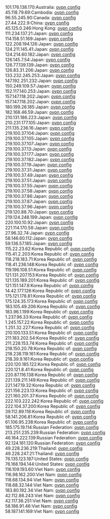 101.176.138.170:Australia: [ovpn config](vpn/101_176_138_170.ovpn)  
45.118.79.69:Cambodia: [ovpn config](vpn/45_118_79_69.ovpn)  
96.55.245.90:Canada: [ovpn config](vpn/96_55_245_90.ovpn)  
27.44.222.9:China: [ovpn config](vpn/27_44_222_9.ovpn)  
45.125.0.246:Hong Kong: [ovpn config](vpn/45_125_0_246.ovpn)  
111.234.137.21:Japan: [ovpn config](vpn/111_234_137_21.ovpn)  
114.158.51.169:Japan: [ovpn config](vpn/114_158_51_169.ovpn)  
122.208.194.126:Japan: [ovpn config](vpn/122_208_194_126.ovpn)  
124.211.145.41:Japan: [ovpn config](vpn/124_211_145_41.ovpn)  
124.214.60.182:Japan: [ovpn config](vpn/124_214_60_182.ovpn)  
126.145.7.54:Japan: [ovpn config](vpn/126_145_7_54.ovpn)  
126.77.139.139:Japan: [ovpn config](vpn/126_77_139_139.ovpn)  
126.83.31.206:Japan: [ovpn config](vpn/126_83_31_206.ovpn)  
133.232.245.253:Japan: [ovpn config](vpn/133_232_245_253.ovpn)  
147.192.251.232:Japan: [ovpn config](vpn/147_192_251_232.ovpn)  
150.249.109.57:Japan: [ovpn config](vpn/150_249_109_57.ovpn)  
152.117.140.253:Japan: [ovpn config](vpn/152_117_140_253.ovpn)  
157.147.118.202:Japan: [ovpn config](vpn/157_147_118_202.ovpn)  
157.147.118.202:Japan: [ovpn config](vpn/157_147_118_202.ovpn)  
180.199.26.185:Japan: [ovpn config](vpn/180_199_26_185.ovpn)  
182.168.46.59:Japan: [ovpn config](vpn/182_168_46_59.ovpn)  
210.131.186.223:Japan: [ovpn config](vpn/210_131_186_223.ovpn)  
210.231.177.105:Japan: [ovpn config](vpn/210_231_177_105.ovpn)  
211.135.236.16:Japan: [ovpn config](vpn/211_135_236_16.ovpn)  
219.100.37.104:Japan: [ovpn config](vpn/219_100_37_104.ovpn)  
219.100.37.105:Japan: [ovpn config](vpn/219_100_37_105.ovpn)  
219.100.37.107:Japan: [ovpn config](vpn/219_100_37_107.ovpn)  
219.100.37.13:Japan: [ovpn config](vpn/219_100_37_13.ovpn)  
219.100.37.177:Japan: [ovpn config](vpn/219_100_37_177.ovpn)  
219.100.37.182:Japan: [ovpn config](vpn/219_100_37_182.ovpn)  
219.100.37.19:Japan: [ovpn config](vpn/219_100_37_19.ovpn)  
219.100.37.31:Japan: [ovpn config](vpn/219_100_37_31.ovpn)  
219.100.37.49:Japan: [ovpn config](vpn/219_100_37_49.ovpn)  
219.100.37.51:Japan: [ovpn config](vpn/219_100_37_51.ovpn)  
219.100.37.55:Japan: [ovpn config](vpn/219_100_37_55.ovpn)  
219.100.37.58:Japan: [ovpn config](vpn/219_100_37_58.ovpn)  
219.100.37.86:Japan: [ovpn config](vpn/219_100_37_86.ovpn)  
219.100.37.87:Japan: [ovpn config](vpn/219_100_37_87.ovpn)  
219.100.37.96:Japan: [ovpn config](vpn/219_100_37_96.ovpn)  
219.120.88.70:Japan: [ovpn config](vpn/219_120_88_70.ovpn)  
219.124.248.199:Japan: [ovpn config](vpn/219_124_248_199.ovpn)  
220.100.10.92:Japan: [ovpn config](vpn/220_100_10_92.ovpn)  
221.114.170.58:Japan: [ovpn config](vpn/221_114_170_58.ovpn)  
27.96.32.74:Japan: [ovpn config](vpn/27_96_32_74.ovpn)  
58.146.60.112:Japan: [ovpn config](vpn/58_146_60_112.ovpn)  
59.136.57.185:Japan: [ovpn config](vpn/59_136_57_185.ovpn)  
115.22.23.62:Korea Republic of: [ovpn config](vpn/115_22_23_62.ovpn)  
115.41.2.203:Korea Republic of: [ovpn config](vpn/115_41_2_203.ovpn)  
118.218.183.71:Korea Republic of: [ovpn config](vpn/118_218_183_71.ovpn)  
118.41.236.148:Korea Republic of: [ovpn config](vpn/118_41_236_148.ovpn)  
119.196.108.51:Korea Republic of: [ovpn config](vpn/119_196_108_51.ovpn)  
121.131.207.153:Korea Republic of: [ovpn config](vpn/121_131_207_153.ovpn)  
121.135.189.201:Korea Republic of: [ovpn config](vpn/121_135_189_201.ovpn)  
121.151.147.8:Korea Republic of: [ovpn config](vpn/121_151_147_8.ovpn)  
14.42.177.126:Korea Republic of: [ovpn config](vpn/14_42_177_126.ovpn)  
175.121.178.81:Korea Republic of: [ovpn config](vpn/175_121_178_81.ovpn)  
175.124.35.173:Korea Republic of: [ovpn config](vpn/175_124_35_173.ovpn)  
183.105.49.206:Korea Republic of: [ovpn config](vpn/183_105_49_206.ovpn)  
183.96.1.199:Korea Republic of: [ovpn config](vpn/183_96_1_199.ovpn)  
1.237.96.33:Korea Republic of: [ovpn config](vpn/1_237_96_33.ovpn)  
1.245.157.22:Korea Republic of: [ovpn config](vpn/1_245_157_22.ovpn)  
1.251.32.227:Korea Republic of: [ovpn config](vpn/1_251_32_227.ovpn)  
210.100.133.51:Korea Republic of: [ovpn config](vpn/210_100_133_51.ovpn)  
211.183.202.54:Korea Republic of: [ovpn config](vpn/211_183_202_54.ovpn)  
211.228.153.74:Korea Republic of: [ovpn config](vpn/211_228_153_74.ovpn)  
218.150.20.78:Korea Republic of: [ovpn config](vpn/218_150_20_78.ovpn)  
218.238.119.161:Korea Republic of: [ovpn config](vpn/218_238_119_161.ovpn)  
218.39.9.161:Korea Republic of: [ovpn config](vpn/218_39_9_161.ovpn)  
220.120.185.122:Korea Republic of: [ovpn config](vpn/220_120_185_122.ovpn)  
220.121.8.41:Korea Republic of: [ovpn config](vpn/220_121_8_41.ovpn)  
220.87.116.138:Korea Republic of: [ovpn config](vpn/220_87_116_138.ovpn)  
221.139.211.149:Korea Republic of: [ovpn config](vpn/221_139_211_149.ovpn)  
221.147.19.32:Korea Republic of: [ovpn config](vpn/221_147_19_32.ovpn)  
221.156.223.13:Korea Republic of: [ovpn config](vpn/221_156_223_13.ovpn)  
221.160.201.37:Korea Republic of: [ovpn config](vpn/221_160_201_37.ovpn)  
222.103.222.242:Korea Republic of: [ovpn config](vpn/222_103_222_242.ovpn)  
222.104.37.200:Korea Republic of: [ovpn config](vpn/222_104_37_200.ovpn)  
39.112.89.118:Korea Republic of: [ovpn config](vpn/39_112_89_118.ovpn)  
58.141.206.81:Korea Republic of: [ovpn config](vpn/58_141_206_81.ovpn)  
61.106.95.238:Korea Republic of: [ovpn config](vpn/61_106_95_238.ovpn)  
185.175.19.114:Russian Federation: [ovpn config](vpn/185_175_19_114.ovpn)  
213.251.235.239:Russian Federation: [ovpn config](vpn/213_251_235_239.ovpn)  
46.164.222.139:Russian Federation: [ovpn config](vpn/46_164_222_139.ovpn)  
92.124.161.120:Russian Federation: [ovpn config](vpn/92_124_161_120.ovpn)  
49.228.236.219:Thailand: [ovpn config](vpn/49_228_236_219.ovpn)  
49.228.247.21:Thailand: [ovpn config](vpn/49_228_247_21.ovpn)  
76.135.123.187:United States: [ovpn config](vpn/76_135_123_187.ovpn)  
76.168.194.144:United States: [ovpn config](vpn/76_168_194_144.ovpn)  
116.109.193.60:Viet Nam: [ovpn config](vpn/116_109_193_60.ovpn)  
116.98.162.200:Viet Nam: [ovpn config](vpn/116_98_162_200.ovpn)  
118.68.134.94:Viet Nam: [ovpn config](vpn/118_68_134_94.ovpn)  
118.68.32.144:Viet Nam: [ovpn config](vpn/118_68_32_144.ovpn)  
183.80.192.34:Viet Nam: [ovpn config](vpn/183_80_192_34.ovpn)  
42.112.88.243:Viet Nam: [ovpn config](vpn/42_112_88_243.ovpn)  
42.117.36.251:Viet Nam: [ovpn config](vpn/42_117_36_251.ovpn)  
58.186.91.46:Viet Nam: [ovpn config](vpn/58_186_91_46.ovpn)  
58.187.141.169:Viet Nam: [ovpn config](vpn/58_187_141_169.ovpn)  
